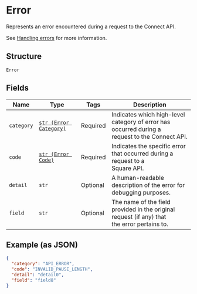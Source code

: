 
# Error

Represents an error encountered during a request to the Connect API.

See [Handling errors](https://developer.squareup.com/docs/build-basics/handling-errors) for more information.

## Structure

`Error`

## Fields

| Name | Type | Tags | Description |
|  --- | --- | --- | --- |
| `category` | [`str (Error Category)`](../../doc/models/error-category.md) | Required | Indicates which high-level category of error has occurred during a<br>request to the Connect API. |
| `code` | [`str (Error Code)`](../../doc/models/error-code.md) | Required | Indicates the specific error that occurred during a request to a<br>Square API. |
| `detail` | `str` | Optional | A human-readable description of the error for debugging purposes. |
| `field` | `str` | Optional | The name of the field provided in the original request (if any) that<br>the error pertains to. |

## Example (as JSON)

```json
{
  "category": "API_ERROR",
  "code": "INVALID_PAUSE_LENGTH",
  "detail": "detail0",
  "field": "field8"
}
```


